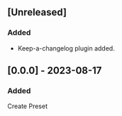 ## [Unreleased]

### Added

- Keep-a-changelog plugin added.

## [0.0.0] - 2023-08-17

### Added

Create Preset
